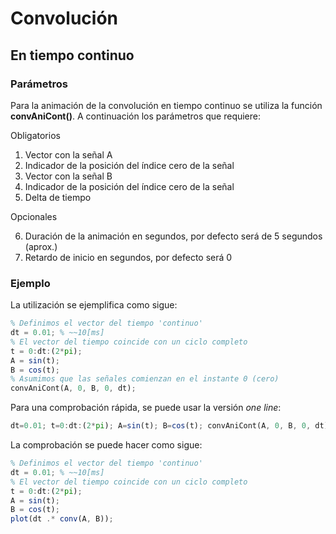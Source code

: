# Convolución

## En tiempo continuo

### Parámetros

Para la animación de la convolución en tiempo continuo se utiliza la función
**convAniCont()**. A continuación los parámetros que requiere:

Obligatorios

1. Vector con la señal A
2. Indicador de la posición del índice cero de la señal
3. Vector con la señal B
4. Indicador de la posición del índice cero de la señal
5. Delta de tiempo

Opcionales

6. Duración de la animación en segundos, por defecto será de 5 segundos (aprox.)
7. Retardo de inicio en segundos, por defecto será 0

### Ejemplo

La utilización se ejemplifica como sigue:

```octave
% Definimos el vector del tiempo 'continuo'
dt = 0.01; % ~~10[ms]
% El vector del tiempo coincide con un ciclo completo
t = 0:dt:(2*pi);
A = sin(t);
B = cos(t);
% Asumimos que las señales comienzan en el instante 0 (cero)
convAniCont(A, 0, B, 0, dt);
```

Para una comprobación rápida, se puede usar la versión _one line_:

```octave
dt=0.01; t=0:dt:(2*pi); A=sin(t); B=cos(t); convAniCont(A, 0, B, 0, dt);
```

La comprobación se puede hacer como sigue:

```octave
% Definimos el vector del tiempo 'continuo'
dt = 0.01; % ~~10[ms]
% El vector del tiempo coincide con un ciclo completo
t = 0:dt:(2*pi);
A = sin(t);
B = cos(t);
plot(dt .* conv(A, B));
```
